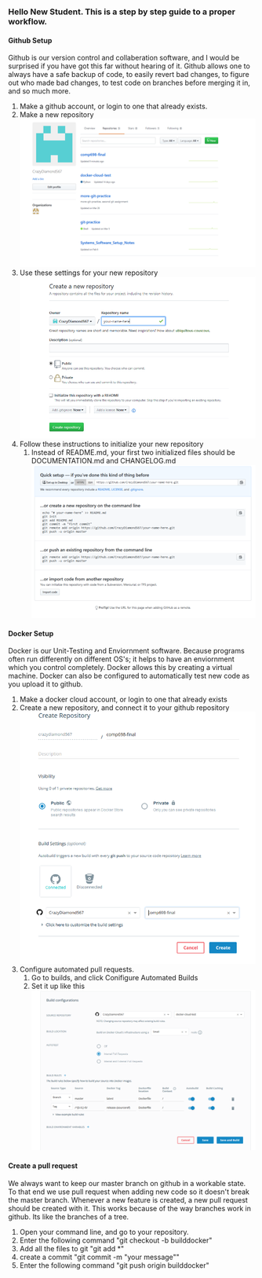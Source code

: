 ### Hello New Student. This is a step by step guide to a proper workflow.

#### Github Setup
Github is our version control and collaberation software, and I would be surprised if you have got this far without hearing of it.
Github allows one to always have a safe backup of code, to easily revert bad changes, to figure out who made bad changes, to test code on branches before merging it in, and so much more.

1. Make a github account, or login to one that already exists.
1. Make a new repository 
![Make a new Repository](/images/new_repository.PNG)
1. Use these settings for your new repository
![Use these settings for your new repository](/images/new_repository_settings.PNG)
1. Follow these instructions to initialize your new repository
	1. Instead of README.md, your first two initialized files should be DOCUMENTATION.md and CHANGELOG.md
![Follow these instructions to initialize your new repository](/images/new_repository_instructions.PNG)

#### Docker Setup
Docker is our Unit-Testing and Enviornment software. Because programs often run differently on different OS's; it helps to have an enviornment which you control completely. Docker allows this by creating a virtual machine.
Docker can also be configured to automatically test new code as you upload it to github.

1. Make a docker cloud account, or login to one that already exists
1. Create a new repository, and connect it to your github repository
![a](/images/docker_connect.PNG)
1. Configure automated pull requests.
	1. Go to builds, and click Conifigure Automated Builds
	1. Set it up like this
![a](/images/docker_autobuild.PNG)

#### Create a pull request
We always want to keep our master branch on github in a workable state. To that end we use pull request when adding new code so it doesn't break the master branch. Whenever a new feature is created, a new pull request should be created with it.
This works because of the way branches work in github. Its like the branches of a tree.

1. Open your command line, and go to your repository.
1. Enter the following command "git checkout -b builddocker"
1. Add all the files to git "git add *"
1. create a commit "git commit -m "your message""
1. Enter the following command "git push origin builddocker"


